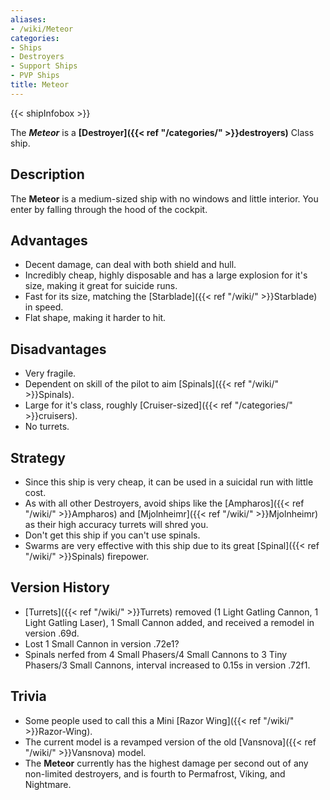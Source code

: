 ```yaml
---
aliases:
- /wiki/Meteor
categories:
- Ships
- Destroyers
- Support Ships
- PVP Ships
title: Meteor
---  
```


{{< shipInfobox >}} 

The **_Meteor_** is a **[Destroyer]({{< ref "/categories/" >}}destroyers)** Class ship. 

## Description

The **Meteor** is a medium-sized ship with no windows and little interior. You enter by falling through the hood of the cockpit.

## Advantages

- Decent damage, can deal with both shield and hull.
- Incredibly cheap, highly disposable and has a large explosion for it's size, making it great for suicide runs.
- Fast for its size, matching the [Starblade]({{< ref "/wiki/" >}}Starblade) in speed.
- Flat shape, making it harder to hit.

## Disadvantages

- Very fragile.
- Dependent on skill of the pilot to aim [Spinals]({{< ref "/wiki/" >}}Spinals).
- Large for it's class, roughly [Cruiser-sized]({{< ref "/categories/" >}}cruisers).
- No turrets.

## Strategy

- Since this ship is very cheap, it can be used in a suicidal run with little cost.
- As with all other Destroyers, avoid ships like the [Ampharos]({{< ref "/wiki/" >}}Ampharos) and [Mjolnheimr]({{< ref "/wiki/" >}}Mjolnheimr) as their high accuracy turrets will shred you.
- Don't get this ship if you can't use spinals.
- Swarms are very effective with this ship due to its great [Spinal]({{< ref "/wiki/" >}}Spinals) firepower.

## Version History 

- [Turrets]({{< ref "/wiki/" >}}Turrets) removed (1 Light Gatling Cannon, 1 Light Gatling Laser), 1 Small Cannon added, and received a remodel in version .69d.
- Lost 1 Small Cannon in version .72e1?
- Spinals nerfed from 4 Small Phasers/4 Small Cannons to 3 Tiny Phasers/3 Small Cannons, interval increased to 0.15s in version .72f1.

## Trivia

- Some people used to call this a Mini [Razor Wing]({{< ref "/wiki/" >}}Razor-Wing).
- The current model is a revamped version of the old [Vansnova]({{< ref "/wiki/" >}}Vansnova) model.
- The **Meteor** currently has the highest damage per second out of any non-limited destroyers, and is fourth to Permafrost, Viking, and Nightmare.